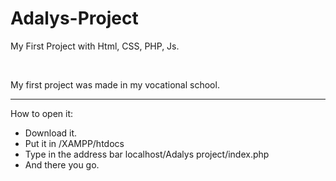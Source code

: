 # Adalys-Project
My First Project with Html, CSS, PHP, Js.

<br>

My first project was made in my vocational school.

---

How to open it:
- Download it.
- Put it in /XAMPP/htdocs
- Type in the address bar localhost/Adalys project/index.php
- And there you go.
